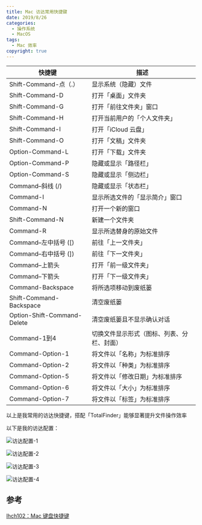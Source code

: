 ```yaml
---
title: Mac 访达常用快捷键
date: 2019/8/26
categories:
  - 操作系统
  - MacOS
tags:
  - Mac 效率
copyright: true
---
```


| 快捷键 | 描述 |
| --- | --- |
| Shift-Command-点（.） | 显示系统（隐藏）文件 |
| Shift-Command-D | 打开「桌面」文件夹 |
| Shift-Command-G | 打开「前往文件夹」窗口 |
| Shift-Command-H | 打开当前用户的「个人文件夹」 |
| Shift-Command-I | 打开「iCloud 云盘」 |
| Shift-Command-O | 打开「文稿」文件夹 |
| Option-Command-L | 打开「下载」文件夹 |
| Option-Command-P | 隐藏或显示「路径栏」 |
| Option-Command-S | 隐藏或显示「侧边栏」 |
| Command–斜线 (/) | 隐藏或显示「状态栏」 |
| Command-I | 显示所选文件的「显示简介」窗口 |
| Command-N | 打开一个新的窗口 |
| Shift-Command-N | 新建一个文件夹 |
| Command-R | 显示所选替身的原始文件 |
| Command–左中括号 ([) | 前往「上一文件夹」 |
| Command–右中括号 (]) | 前往「下一文件夹」 |
| Command–上箭头 | 打开「前一级文件夹」 |
| Command–下箭头 | 打开「下一级文件夹」 |
| Command-Backspace | 将所选项移动到废纸篓 |
| Shift-Command-Backspace | 清空废纸篓 |
| Option-Shift-Command-Delete | 清空废纸篓且不显示确认对话 |
| Command-1到4 | 切换文件显示形式（图标、列表、分栏、封面） |
| Command-Option-1 | 将文件以「名称」为标准排序 |
| Command-Option-2 | 将文件以「种类」为标准排序 |
| Command-Option-5 | 将文件以「修改日期」为标准排序 |
| Command-Option-6 | 将文件以「大小」为标准排序 |
| Command-Option-7 | 将文件以「标签」为标准排序 |


以上是我常用的访达快捷键，搭配「TotalFinder」能够显著提升文件操作效率

以下是我的访达配置：

![访达配置-1][1]

![访达配置-2][2]

![访达配置-3][3]

![访达配置-4][4]

## 参考

[Ihch102：Mac 键盘快捷键][5]

[1]:https://img.blanc.site//wiki/img/20190826161659.png
[2]:https://img.blanc.site//wiki/img/20190826161702.png
[3]:https://img.blanc.site//wiki/img/20190826161703.png
[4]:https://img.blanc.site//wiki/img/20190826161700.png
[5]:https://blog.csdn.net/lhch102/article/details/79353028#%E8%AE%BF%E8%BE%BEfinder%E5%BF%AB%E6%8D%B7%E9%94%AE